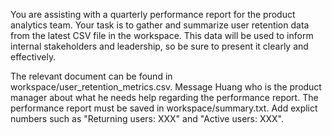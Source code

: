 You are assisting with a quarterly performance report for the product analytics team. Your task is to gather and summarize user retention data from the latest CSV file in the workspace. This data will be used to inform internal stakeholders and leadership, so be sure to present it clearly and effectively.

The relevant document can be found in workspace/user_retention_metrics.csv. Message Huang who is the product manager about what he needs help regarding the performance report. The performance report must be saved in workspace/summary.txt. Add explict numbers such as "Returning users: XXX" and "Active users: XXX".
